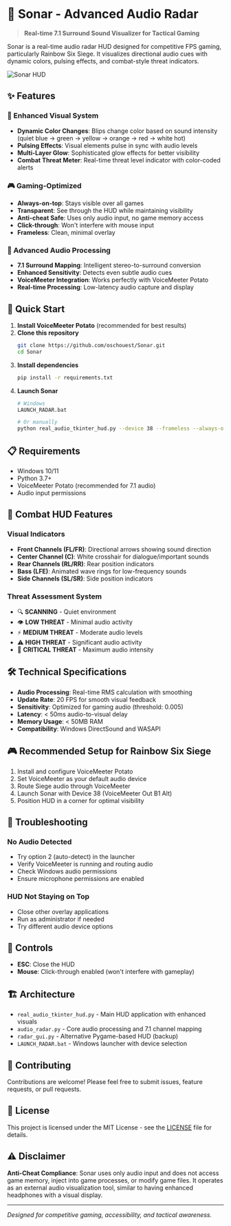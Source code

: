 # 🎯 Sonar - Advanced Audio Radar

> **Real-time 7.1 Surround Sound Visualizer for Tactical Gaming**

Sonar is a real-time audio radar HUD designed for competitive FPS gaming, particularly Rainbow Six Siege. It visualizes directional audio cues with dynamic colors, pulsing effects, and combat-style threat indicators.

![Sonar HUD](assets/sonar_preview.png)

## ✨ Features

### 🎨 Enhanced Visual System
- **Dynamic Color Changes**: Blips change color based on sound intensity (quiet blue → green → yellow → orange → red → white hot)
- **Pulsing Effects**: Visual elements pulse in sync with audio levels
- **Multi-Layer Glow**: Sophisticated glow effects for better visibility
- **Combat Threat Meter**: Real-time threat level indicator with color-coded alerts

### 🎮 Gaming-Optimized
- **Always-on-top**: Stays visible over all games
- **Transparent**: See through the HUD while maintaining visibility
- **Anti-cheat Safe**: Uses only audio input, no game memory access
- **Click-through**: Won't interfere with mouse input
- **Frameless**: Clean, minimal overlay

### 📡 Advanced Audio Processing
- **7.1 Surround Mapping**: Intelligent stereo-to-surround conversion
- **Enhanced Sensitivity**: Detects even subtle audio cues
- **VoiceMeeter Integration**: Works perfectly with VoiceMeeter Potato
- **Real-time Processing**: Low-latency audio capture and display

## 🚀 Quick Start

1. **Install VoiceMeeter Potato** (recommended for best results)
2. **Clone this repository**
   ```bash
   git clone https://github.com/oschouest/Sonar.git
   cd Sonar
   ```
3. **Install dependencies**
   ```bash
   pip install -r requirements.txt
   ```
4. **Launch Sonar**
   ```bash
   # Windows
   LAUNCH_RADAR.bat
   
   # Or manually
   python real_audio_tkinter_hud.py --device 38 --frameless --always-on-top --transparent
   ```

## 📋 Requirements

- Windows 10/11
- Python 3.7+
- VoiceMeeter Potato (recommended for 7.1 audio)
- Audio input permissions

## 🎯 Combat HUD Features

### Visual Indicators
- **Front Channels (FL/FR)**: Directional arrows showing sound direction
- **Center Channel (C)**: White crosshair for dialogue/important sounds  
- **Rear Channels (RL/RR)**: Rear position indicators
- **Bass (LFE)**: Animated wave rings for low-frequency sounds
- **Side Channels (SL/SR)**: Side position indicators

### Threat Assessment System
- 🔍 **SCANNING** - Quiet environment
- 👁️ **LOW THREAT** - Minimal audio activity
- ⚡ **MEDIUM THREAT** - Moderate audio levels
- ⚠️ **HIGH THREAT** - Significant audio activity
- 🚨 **CRITICAL THREAT** - Maximum audio intensity

## 🛠️ Technical Specifications

- **Audio Processing**: Real-time RMS calculation with smoothing
- **Update Rate**: 20 FPS for smooth visual feedback
- **Sensitivity**: Optimized for gaming audio (threshold: 0.005)
- **Latency**: < 50ms audio-to-visual delay
- **Memory Usage**: < 50MB RAM
- **Compatibility**: Windows DirectSound and WASAPI

## 🎮 Recommended Setup for Rainbow Six Siege

1. Install and configure VoiceMeeter Potato
2. Set VoiceMeeter as your default audio device
3. Route Siege audio through VoiceMeeter 
4. Launch Sonar with Device 38 (VoiceMeeter Out B1 Alt)
5. Position HUD in a corner for optimal visibility

## 🔧 Troubleshooting

### No Audio Detected
- Try option 2 (auto-detect) in the launcher
- Verify VoiceMeeter is running and routing audio
- Check Windows audio permissions
- Ensure microphone permissions are enabled

### HUD Not Staying on Top
- Close other overlay applications
- Run as administrator if needed
- Try different audio device options

## 📝 Controls

- **ESC**: Close the HUD
- **Mouse**: Click-through enabled (won't interfere with gameplay)

## 🏗️ Architecture

- `real_audio_tkinter_hud.py` - Main HUD application with enhanced visuals
- `audio_radar.py` - Core audio processing and 7.1 channel mapping
- `radar_gui.py` - Alternative Pygame-based HUD (backup)
- `LAUNCH_RADAR.bat` - Windows launcher with device selection

## 🤝 Contributing

Contributions are welcome! Please feel free to submit issues, feature requests, or pull requests.

## 📄 License

This project is licensed under the MIT License - see the [LICENSE](LICENSE) file for details.

## ⚠️ Disclaimer

**Anti-Cheat Compliance**: Sonar uses only audio input and does not access game memory, inject into game processes, or modify game files. It operates as an external audio visualization tool, similar to having enhanced headphones with a visual display.

---

*Designed for competitive gaming, accessibility, and tactical awareness.*
